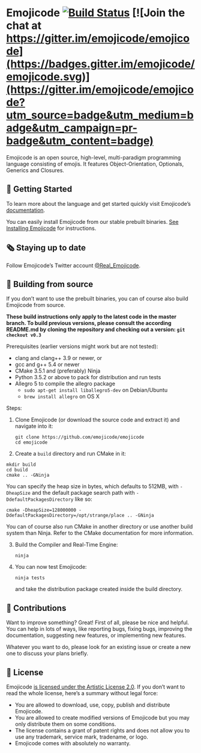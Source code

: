 # Emojicode [![Build Status](https://travis-ci.org/emojicode/emojicode.svg?branch=master)](https://travis-ci.org/emojicode/emojicode) [![Join the chat at https://gitter.im/emojicode/emojicode](https://badges.gitter.im/emojicode/emojicode.svg)](https://gitter.im/emojicode/emojicode?utm_source=badge&utm_medium=badge&utm_campaign=pr-badge&utm_content=badge)

Emojicode is an open source, high-level, multi-paradigm
programming language consisting of emojis. It features Object-Orientation, Optionals, Generics and Closures.

## 🏁 Getting Started

To learn more about the language and get started quickly visit Emojicode’s
[documentation](http://www.emojicode.org/docs).

You can easily install Emojicode from our stable prebuilt binaries.
[See Installing Emojicode](http://www.emojicode.org/docs/guides/install.html)
for instructions.

## 🗞 Staying up to date

Follow Emojicode’s Twitter account
[@Real_Emojicode](https://twitter.com/Real_Emojicode).

## 🔨 Building from source

If you don’t want to use the prebuilt binaries, you can of course also build
Emojicode from source.

**These build instructions only apply to the latest code in the master branch.
To build previous versions, please consult the according README.md by cloning
the repository and checking out a version: `git checkout v0.3`**

Prerequisites (earlier versions might work but are not tested):

- clang and clang++ 3.9 or newer, or
- gcc and g++ 5.4 or newer
- CMake 3.5.1 and (preferably) Ninja
- Python 3.5.2 or above to pack for distribution and run tests
- Allegro 5 to compile the allegro package
  - `sudo apt-get install liballegro5-dev` on Debian/Ubuntu
  - `brew install allegro` on OS X

Steps:

1. Clone Emojicode (or download the source code and extract it) and navigate
  into it:

   ```
   git clone https://github.com/emojicode/emojicode
   cd emojicode
   ```

2.  Create a `build` directory and run CMake in it:

  ```
  mkdir build
  cd build
  cmake .. -GNinja
  ```

  You can specify the heap size in bytes, which defaults to 512MB, with
  `-DheapSize` and the default package search path with
  `-DdefaultPackagesDirectory` like so:

  ```
  cmake -DheapSize=128000000 -DdefaultPackagesDirectory=/opt/strange/place .. -GNinja
  ```

  You can of course also run CMake in another directory or use another build
  system than Ninja. Refer to the CMake documentation for more information.

3. Build the Compiler and Real-Time Engine:

   ```
   ninja
   ```

4. You can now test Emojicode:

   ```
   ninja tests
   ```

   and take the distribution package created inside the build directory.

## 📝 Contributions

Want to improve something? Great! First of all, please be nice and helpful.
You can help in lots of ways, like reporting bugs, fixing bugs, improving the
documentation, suggesting new features, or implementing new features.

Whatever you want to do, please look for an existing issue or create a new one
to discuss your plans briefly.

## 📃 License

Emojicode [is licensed under the Artistic License 2.0](LICENSE).
If you don’t want to read the whole license, here’s a summary without legal force:

- You are allowed to download, use, copy, publish and distribute Emojicode.
- You are allowed to create modified versions of Emojicode but you may only distribute them on some conditions.
-  The license contains a grant of patent rights and does not allow you to use any trademark, service mark, tradename, or logo.
- Emojicode comes with absolutely no warranty.
